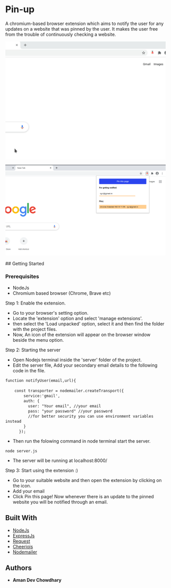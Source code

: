 # Pin-up
A chromium-based browser extension which aims to notify the user for any updates on a website that was pinned by the user. It makes the user free from the trouble of continuously checking a website. 


<p align="center">
  <img src="https://github.com/AthN3090/Pin-up/blob/master/Screenshots/demo.gif" />
</p>

<p align="center">
  <img src="https://github.com/AthN3090/Pin-up/blob/master/Screenshots/Screenshot.png" />
</p>
## Getting Started

### Prerequisites

 * NodeJs
 * Chromium based browser (Chrome, Brave etc)


Step 1: Enable the extension.

* Go to your browser's setting option.
* Locate the 'extension' option and select 'manage extensions'.
* then select the 'Load unpacked' option, select it and then find the folder with the project files.
* Now, An icon of the extension will appear on the browser window beside the menu option.

Step 2: Starting the server

* Open Nodejs terminal inside the 'server' folder of the project.
* Edit the server file, Add your secondary email details to the following code in the file.
```
function notifyUser(email,url){

    const transporter = nodemailer.createTransport({
        service:'gmail',
        auth: {
          user: "Your email", //your email
          pass: "your password" //your password
          //for better security you can use environment variables instead
        }
      });
```
* Then run the folowing command in node terminal start the server.
```
node server.js
```
* The server will be running at localhost:8000/

Step 3: Start using the extension :)

* Go to your suitable website and then open the extension by clicking on the icon.
* Add your email
* Click Pin this page! Now whenever there is an update to the pinned website you will be notified through an email.


## Built With

* [NodeJs](https://nodejs.org/)
* [ExpressJs](https://expressjs.com/)
* [Request](https://www.npmjs.com/package/request)
* [Cheeriojs](https://cheerio.js.org/)
* [Nodemailer](https://nodemailer.com/about/)

## Authors

* **Aman Dev Chowdhary**
